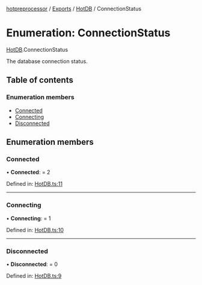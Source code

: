 [hotpreprocessor](../README.md) / [Exports](../modules.md) / [HotDB](../modules/hotdb.md) / ConnectionStatus

# Enumeration: ConnectionStatus

[HotDB](../modules/hotdb.md).ConnectionStatus

The database connection status.

## Table of contents

### Enumeration members

- [Connected](hotdb.connectionstatus.md#connected)
- [Connecting](hotdb.connectionstatus.md#connecting)
- [Disconnected](hotdb.connectionstatus.md#disconnected)

## Enumeration members

### Connected

• **Connected**: = 2

Defined in: [HotDB.ts:11](https://github.com/OurFreeLight/HotPreprocessor/blob/75bbcd5/src/HotDB.ts#L11)

___

### Connecting

• **Connecting**: = 1

Defined in: [HotDB.ts:10](https://github.com/OurFreeLight/HotPreprocessor/blob/75bbcd5/src/HotDB.ts#L10)

___

### Disconnected

• **Disconnected**: = 0

Defined in: [HotDB.ts:9](https://github.com/OurFreeLight/HotPreprocessor/blob/75bbcd5/src/HotDB.ts#L9)
